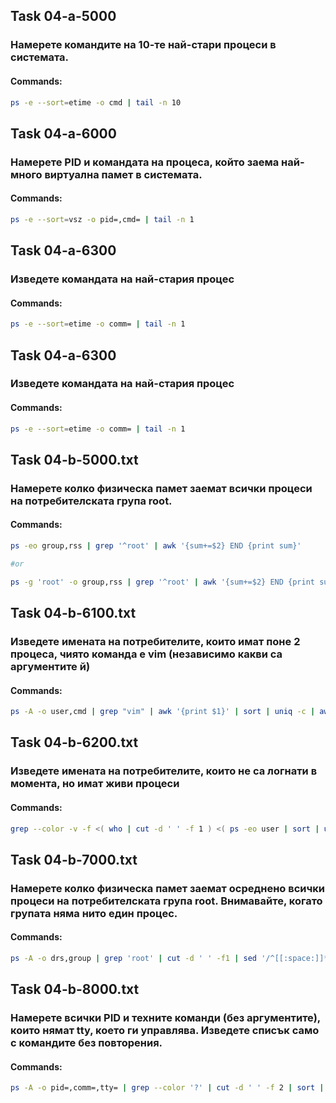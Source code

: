 ## Task 04-a-5000
### Намерете командите на 10-те най-стари процеси в системата.

#### Commands:
```bash
ps -e --sort=etime -o cmd | tail -n 10
```

## Task 04-a-6000
### Намерете PID и командата на процеса, който заема най-много виртуална памет в системата.

#### Commands:
```bash
ps -e --sort=vsz -o pid=,cmd= | tail -n 1
```

## Task 04-a-6300
### Изведете командата на най-стария процес

#### Commands:
```bash
ps -e --sort=etime -o comm= | tail -n 1
```

## Task 04-a-6300
### Изведете командата на най-стария процес

#### Commands:
```bash
ps -e --sort=etime -o comm= | tail -n 1
```

## Task 04-b-5000.txt
### Намерете колко физическа памет заемат всички процеси на потребителската група root.

#### Commands:
```bash
ps -eo group,rss | grep '^root' | awk '{sum+=$2} END {print sum}'

#or

ps -g 'root' -o group,rss | grep '^root' | awk '{sum+=$2} END {print sum}'
``` 

## Task 04-b-6100.txt
### Изведете имената на потребителите, които имат поне 2 процеса, чиято команда е vim (независимо какви са аргументите й)

#### Commands:
```bash
ps -A -o user,cmd | grep "vim" | awk '{print $1}' | sort | uniq -c | awk '{if ($1>=2)print $2}'
``` 

## Task 04-b-6200.txt
### Изведете имената на потребителите, които не са логнати в момента, но имат живи процеси

#### Commands:
```bash
grep --color -v -f <( who | cut -d ' ' -f 1 ) <( ps -eo user | sort | uniq )
``` 

## Task 04-b-7000.txt
### Намерете колко физическа памет заемат осреднено всички процеси на потребителската група root. Внимавайте, когато групата няма нито един процес.

#### Commands:
```bash
ps -A -o drs,group | grep 'root' | cut -d ' ' -f1 | sed '/^[[:space:]]*$/d'  | awk '{sum += $1; counter += 1;} END {if (counter > 0) print (sum/counter)}'
``` 

## Task 04-b-8000.txt
### Намерете всички PID и техните команди (без аргументите), които нямат tty, което ги управлява. Изведете списък само с командите без повторения.

#### Commands:
```bash
ps -A -o pid=,comm=,tty= | grep --color '?' | cut -d ' ' -f 2 | sort | uniq
``` 
